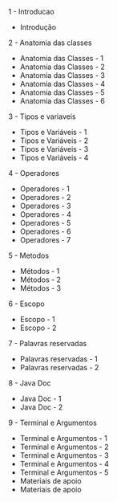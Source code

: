 
1 - Introducao
- Introdução

2 - Anatomia das classes
- Anatomia das Classes - 1
- Anatomia das Classes - 2
- Anatomia das Classes - 3
- Anatomia das Classes - 4
- Anatomia das Classes - 5
- Anatomia das Classes - 6

3 - Tipos e variaveis
- Tipos e Variáveis - 1
- Tipos e Variáveis - 2
- Tipos e Variáveis - 3
- Tipos e Variáveis - 4

4 - Operadores
- Operadores - 1
- Operadores - 2
- Operadores - 3
- Operadores - 4
- Operadores - 5
- Operadores - 6
- Operadores - 7

5 - Metodos
- Métodos - 1
- Métodos - 2
- Métodos - 3

6 - Escopo
- Escopo - 1
- Escopo - 2

7 - Palavras reservadas
- Palavras reservadas - 1
- Palavras reservadas - 2

8 - Java Doc
- Java Doc - 1
- Java Doc - 2


9 - Terminal e Argumentos
- Terminal e Argumentos - 1
- Terminal e Argumentos - 2
- Terminal e Argumentos - 3
- Terminal e Argumentos - 4
- Terminal e Argumentos - 5
- Materiais de apoio
- Materiais de apoio
